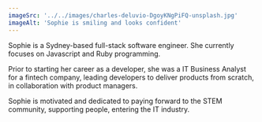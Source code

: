 ```yaml
---
imageSrc: '../../images/charles-deluvio-DgoyKNgPiFQ-unsplash.jpg'
imageAlt: 'Sophie is smiling and looks confident'
---
```


Sophie is a Sydney-based full-stack software engineer. She currently focuses on Javascript and Ruby programming.

Prior to starting her career as a developer, she was a IT Business Analyst for a fintech company, leading developers to deliver products from scratch, in collaboration with product managers.

Sophie is motivated and dedicated to paying forward to the STEM community, supporting people, entering the IT industry.
